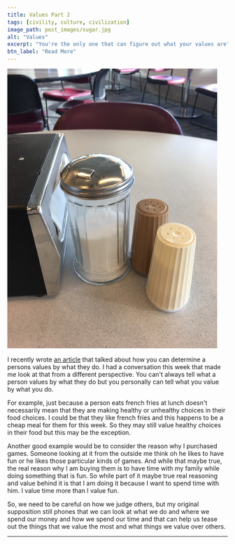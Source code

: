 ```yaml
---
title: Values Part 2
tags: [civility, culture, civilization]
image_path: post_images/sugar.jpg
alt: "Values"
excerpt: "You're the only one that can figure out what your values are"
btn_label: "Read More"
---
```

![values][image]

I recently wrote [an article][values] that talked about how you can determine a persons values by what they do. I had a conversation this week that made me look at that from a different perspective. You can't always tell what a person values by what they do but you personally can tell what you value by what you do.

For example, just because a person eats french fries at lunch doesn't necessarily mean that they are making healthy or unhealthy choices in their food choices. I could be that they like french fries and this happens to be a cheap meal for them for this week. So they may still value healthy choices in their food but this may be the exception.

Another good example would be to consider the reason why I purchased games. Someone looking at it from the outside me think oh he likes to have fun or he likes those particular kinds of games. And while that maybe true, the real reason why I am buying them is to have time with my family while doing something that is fun. So while part of it maybe true real reasoning and value behind it is that I am doing it because I want to spend time with him. I value time more than I value fun.

So, we need to be careful on how we judge others, but my original supposition still phones that we can look at what we do and where we spend our money and how we spend our time and that can help us tease out the things that we value the most and what things we value over others.

----
[image]: /images/post_images/sugar.jpg
[values]: http://www.digitalbias.com/values/